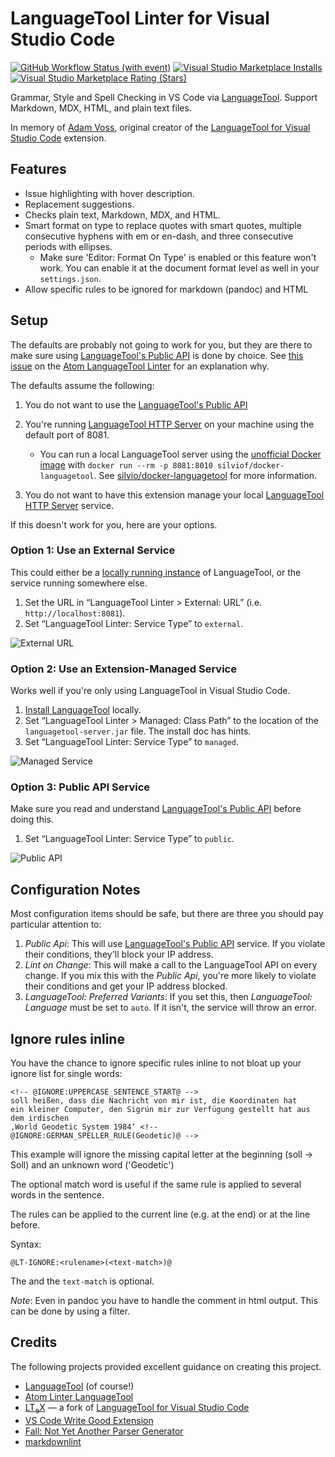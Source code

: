 # LanguageTool Linter for Visual Studio Code

[![GitHub Workflow Status (with event)](https://img.shields.io/github/actions/workflow/status/davidlday/vscode-languagetool-linter/nodejs-ci.yml)](https://github.com/davidlday/vscode-languagetool-linter/actions/workflows/nodejs-ci.yml)
[![Visual Studio Marketplace Installs](https://img.shields.io/visual-studio-marketplace/i/davidlday.languagetool-linter?logo=visual-studio-code)](https://marketplace.visualstudio.com/items?itemName=davidlday.languagetool-linter)
[![Visual Studio Marketplace Rating (Stars)](https://img.shields.io/visual-studio-marketplace/stars/davidlday.languagetool-linter?logo=visual-studio-code)](https://marketplace.visualstudio.com/items?itemName=davidlday.languagetool-linter)

Grammar, Style and Spell Checking in VS Code via
[LanguageTool](https://languagetool.org). Support Markdown, MDX, HTML, and plain
text files.

In memory of [Adam Voss](https://github.com/adamvoss), original creator of the
[LanguageTool for Visual Studio Code](https://github.com/languagetool-language-server/vscode-languagetool)
extension.

## Features

- Issue highlighting with hover description.
- Replacement suggestions.
- Checks plain text, Markdown, MDX, and HTML.
- Smart format on type to replace quotes with smart quotes, multiple consecutive
  hyphens with em or en-dash, and three consecutive periods with ellipses.
  - Make sure 'Editor: Format On Type' is enabled or this feature won't work.
    You can enable it at the document format level as well in your
    `settings.json`.
- Allow specific rules to be ignored for markdown (pandoc) and HTML

## Setup

The defaults are probably not going to work for you, but they are there to make
sure using
[LanguageTool's Public API](https://dev.languagetool.org/public-http-api) is
done by choice. See
[this issue](https://github.com/wysiib/linter-languagetool/issues/33) on the
[Atom LanguageTool Linter](https://atom.io/packages/linter-languagetool) for an
explanation why.

The defaults assume the following:

1. You do not want to use the
   [LanguageTool's Public API](https://dev.languagetool.org/public-http-api)
2. You're running
   [LanguageTool HTTP Server](https://dev.languagetool.org/http-server) on your
   machine using the default port of 8081.

   - You can run a local LanguageTool server using the
     [unofficial Docker image](https://github.com/silvio/docker-languagetool)
     with `docker run --rm -p 8081:8010 silviof/docker-languagetool`. See
     [silvio/docker-languagetool](https://github.com/silvio/docker-languagetool)
     for more information.

3. You do not want to have this extension manage your local
   [LanguageTool HTTP Server](https://dev.languagetool.org/http-server) service.

If this doesn't work for you, here are your options.

### Option 1: Use an External Service

This could either be a
[locally running instance](https://github.com/davidlday/vscode-languagetool-linter/wiki#run-a-local-languagetool-service)
of LanguageTool, or the service running somewhere else.

1. Set the URL in “LanguageTool Linter > External: URL” (i.e.
   `http://localhost:8081`).
1. Set “LanguageTool Linter: Service Type” to `external`.

![External URL](images/external.gif)

### Option 2: Use an Extension-Managed Service

Works well if you're only using LanguageTool in Visual Studio Code.

1. [Install LanguageTool](https://github.com/davidlday/vscode-languagetool-linter/wiki#installing-languagetool)
   locally.
1. Set “LanguageTool Linter > Managed: Class Path” to the location of the
   `languagetool-server.jar` file. The install doc has hints.
1. Set “LanguageTool Linter: Service Type” to `managed`.

![Managed Service](images/managed.gif)

### Option 3: Public API Service

Make sure you read and understand
[LanguageTool's Public API](https://dev.languagetool.org/public-http-api) before
doing this.

1. Set “LanguageTool Linter: Service Type” to `public`.

![Public API](images/public.gif)

## Configuration Notes

Most configuration items should be safe, but there are three you should pay
particular attention to:

1. _Public Api_: This will use
   [LanguageTool's Public API](https://dev.languagetool.org/public-http-api)
   service. If you violate their conditions, they'll block your IP address.
2. _Lint on Change_: This will make a call to the LanguageTool API on every
   change. If you mix this with the _Public Api_, you're more likely to violate
   their conditions and get your IP address blocked.
3. _LanguageTool: Preferred Variants_: If you set this, then _LanguageTool:
   Language_ must be set to `auto`. If it isn't, the service will throw an
   error.

## Ignore rules inline

You have the chance to ignore specific rules inline to not bloat up your ignore
list for single words:

    <!-- @IGNORE:UPPERCASE_SENTENCE_START@ -->
    soll heißen, dass die Nachricht von mir ist, die Koordinaten hat
    ein kleiner Computer, den Sigrún mir zur Verfügung gestellt hat aus
    dem irdischen
    ‚World Geodetic System 1984‘ <!-- @IGNORE:GERMAN_SPELLER_RULE(Geodetic)@ -->

This example will ignore the missing capital letter at the beginning (soll →
Soll) and an unknown word ('Geodetic')

The optional match word is useful if the same rule is applied to several words
in the sentence.

The rules can be applied to the current line (e.g. at the end) or at the line
before.

Syntax:

    @LT-IGNORE:<rulename>(<text-match>)@

The and the `text-match` is optional.

_Note_: Even in pandoc you have to handle the comment in html output. This can
be done by using a filter.

## Credits

The following projects provided excellent guidance on creating this project.

<!-- markdownlint-disable no-inline-html -->

- [LanguageTool](https://languagetool.org) (of course!)
- [Atom Linter LanguageTool](https://github.com/wysiib/linter-languagetool/)
- [LT<sub>e</sub>X](https://github.com/valentjn/vscode-ltex) — a fork of
  [LanguageTool for Visual Studio Code](https://github.com/languagetool-language-server/vscode-languagetool)
- [VS Code Write Good Extension](https://github.com/TravisTheTechie/vscode-write-good/)
- [Fall: Not Yet Another Parser Generator](https://github.com/matklad/fall)
- [markdownlint](https://github.com/DavidAnson/vscode-markdownlint)

<!-- markdownlint-enable no-inline-html -->
